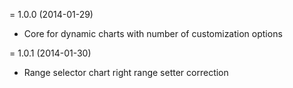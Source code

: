 = 1.0.0 (2014-01-29)

 * Core for dynamic charts with number of customization options

= 1.0.1 (2014-01-30)

 * Range selector chart right range setter correction
